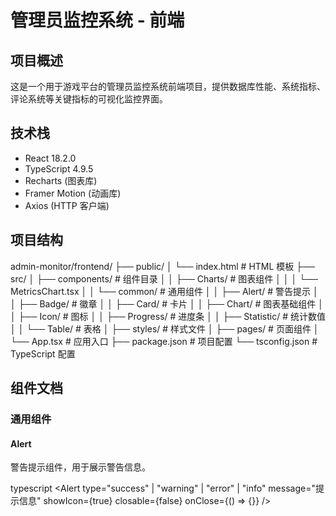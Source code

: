 # 管理员监控系统 - 前端

## 项目概述
这是一个用于游戏平台的管理员监控系统前端项目，提供数据库性能、系统指标、评论系统等关键指标的可视化监控界面。

## 技术栈
- React 18.2.0
- TypeScript 4.9.5
- Recharts (图表库)
- Framer Motion (动画库)
- Axios (HTTP 客户端)

## 项目结构 

admin-monitor/frontend/
├── public/
│ └── index.html # HTML 模板
├── src/
│ ├── components/ # 组件目录
│ │ ├── Charts/ # 图表组件
│ │ │ └── MetricsChart.tsx
│ │ └── common/ # 通用组件
│ │ ├── Alert/ # 警告提示
│ │ ├── Badge/ # 徽章
│ │ ├── Card/ # 卡片
│ │ ├── Chart/ # 图表基础组件
│ │ ├── Icon/ # 图标
│ │ ├── Progress/ # 进度条
│ │ ├── Statistic/ # 统计数值
│ │ └── Table/ # 表格
│ ├── styles/ # 样式文件
│ ├── pages/ # 页面组件
│ └── App.tsx # 应用入口
├── package.json # 项目配置
└── tsconfig.json # TypeScript 配置


## 组件文档

### 通用组件

#### Alert
警告提示组件，用于展示警告信息。

typescript
<Alert
type="success" | "warning" | "error" | "info"
message="提示信息"
showIcon={true}
closable={false}
onClose={() => {}}
/>